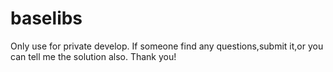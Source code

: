 # baselibs
Only use for private develop.
If someone find any questions,submit it,or you can tell me the solution also.
Thank you!
